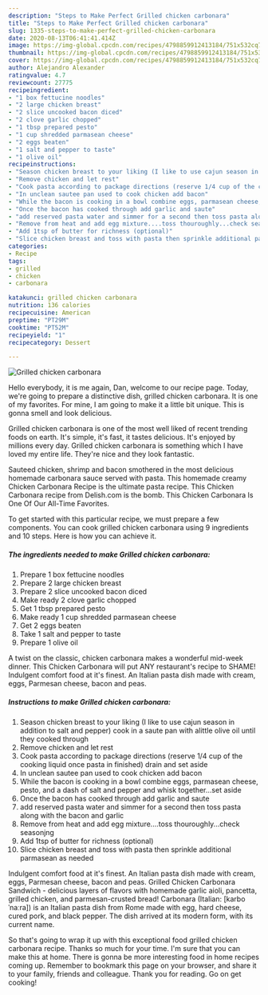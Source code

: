 ```yaml
---
description: "Steps to Make Perfect Grilled chicken carbonara"
title: "Steps to Make Perfect Grilled chicken carbonara"
slug: 1335-steps-to-make-perfect-grilled-chicken-carbonara
date: 2020-08-13T06:41:41.414Z
image: https://img-global.cpcdn.com/recipes/4798859912413184/751x532cq70/grilled-chicken-carbonara-recipe-main-photo.jpg
thumbnail: https://img-global.cpcdn.com/recipes/4798859912413184/751x532cq70/grilled-chicken-carbonara-recipe-main-photo.jpg
cover: https://img-global.cpcdn.com/recipes/4798859912413184/751x532cq70/grilled-chicken-carbonara-recipe-main-photo.jpg
author: Alejandro Alexander
ratingvalue: 4.7
reviewcount: 27775
recipeingredient:
- "1 box fettucine noodles"
- "2 large chicken breast"
- "2 slice uncooked bacon diced"
- "2 clove garlic chopped"
- "1 tbsp prepared pesto"
- "1 cup shredded parmasean cheese"
- "2 eggs beaten"
- "1 salt and pepper to taste"
- "1 olive oil"
recipeinstructions:
- "Season chicken breast to your liking (I like to use cajun season in addition to salt and pepper) cook in a saute pan with alittle olive oil until they cooked through"
- "Remove chicken and let rest"
- "Cook pasta according to package directions (reserve 1/4 cup of the cooking liquid once pasta in finished) drain and set aside"
- "In unclean sautee pan used to cook chicken add bacon"
- "While the bacon is cooking in a bowl combine eggs, parmasean cheese, pesto, and a dash of salt and pepper and whisk together...set aside"
- "Once the bacon has cooked through add garlic and saute"
- "add reserved pasta water and simmer for a second then toss pasta along with the bacon and garlic"
- "Remove from heat and add egg mixture....toss thouroughly...check seasonjng"
- "Add 1tsp of butter for richness (optional)"
- "Slice chicken breast and toss with pasta then sprinkle additional parmasean as needed"
categories:
- Recipe
tags:
- grilled
- chicken
- carbonara

katakunci: grilled chicken carbonara 
nutrition: 136 calories
recipecuisine: American
preptime: "PT29M"
cooktime: "PT52M"
recipeyield: "1"
recipecategory: Dessert

---
```



![Grilled chicken carbonara](https://img-global.cpcdn.com/recipes/4798859912413184/751x532cq70/grilled-chicken-carbonara-recipe-main-photo.jpg)

Hello everybody, it is me again, Dan, welcome to our recipe page. Today, we're going to prepare a distinctive dish, grilled chicken carbonara. It is one of my favorites. For mine, I am going to make it a little bit unique. This is gonna smell and look delicious.

Grilled chicken carbonara is one of the most well liked of recent trending foods on earth. It's simple, it's fast, it tastes delicious. It's enjoyed by millions every day. Grilled chicken carbonara is something which I have loved my entire life. They're nice and they look fantastic.

Sauteed chicken, shrimp and bacon smothered in the most delicious homemade carbonara sauce served with pasta. This homemade creamy Chicken Carbonara Recipe is the ultimate pasta recipe. This Chicken Carbonara recipe from Delish.com is the bomb. This Chicken Carbonara Is One Of Our All-Time Favorites.


To get started with this particular recipe, we must prepare a few components. You can cook grilled chicken carbonara using 9 ingredients and 10 steps. Here is how you can achieve it.

<!--inarticleads1-->

##### The ingredients needed to make Grilled chicken carbonara:

1. Prepare 1 box fettucine noodles
1. Prepare 2 large chicken breast
1. Prepare 2 slice uncooked bacon diced
1. Make ready 2 clove garlic chopped
1. Get 1 tbsp prepared pesto
1. Make ready 1 cup shredded parmasean cheese
1. Get 2 eggs beaten
1. Take 1 salt and pepper to taste
1. Prepare 1 olive oil


A twist on the classic, chicken carbonara makes a wonderful mid-week dinner. This Chicken Carbonara will put ANY restaurant&#39;s recipe to SHAME! Indulgent comfort food at it&#39;s finest. An Italian pasta dish made with cream, eggs, Parmesan cheese, bacon and peas. 

<!--inarticleads2-->

##### Instructions to make Grilled chicken carbonara:

1. Season chicken breast to your liking (I like to use cajun season in addition to salt and pepper) cook in a saute pan with alittle olive oil until they cooked through
1. Remove chicken and let rest
1. Cook pasta according to package directions (reserve 1/4 cup of the cooking liquid once pasta in finished) drain and set aside
1. In unclean sautee pan used to cook chicken add bacon
1. While the bacon is cooking in a bowl combine eggs, parmasean cheese, pesto, and a dash of salt and pepper and whisk together...set aside
1. Once the bacon has cooked through add garlic and saute
1. add reserved pasta water and simmer for a second then toss pasta along with the bacon and garlic
1. Remove from heat and add egg mixture....toss thouroughly...check seasonjng
1. Add 1tsp of butter for richness (optional)
1. Slice chicken breast and toss with pasta then sprinkle additional parmasean as needed


Indulgent comfort food at it&#39;s finest. An Italian pasta dish made with cream, eggs, Parmesan cheese, bacon and peas. Grilled Chicken Carbonara Sandwich - delicious layers of flavors with homemade garlic aioli, pancetta, grilled chicken, and parmesan-crusted bread! Carbonara (Italian: [karboˈnaːra]) is an Italian pasta dish from Rome made with egg, hard cheese, cured pork, and black pepper. The dish arrived at its modern form, with its current name. 

So that's going to wrap it up with this exceptional food grilled chicken carbonara recipe. Thanks so much for your time. I'm sure that you can make this at home. There is gonna be more interesting food in home recipes coming up. Remember to bookmark this page on your browser, and share it to your family, friends and colleague. Thank you for reading. Go on get cooking!
